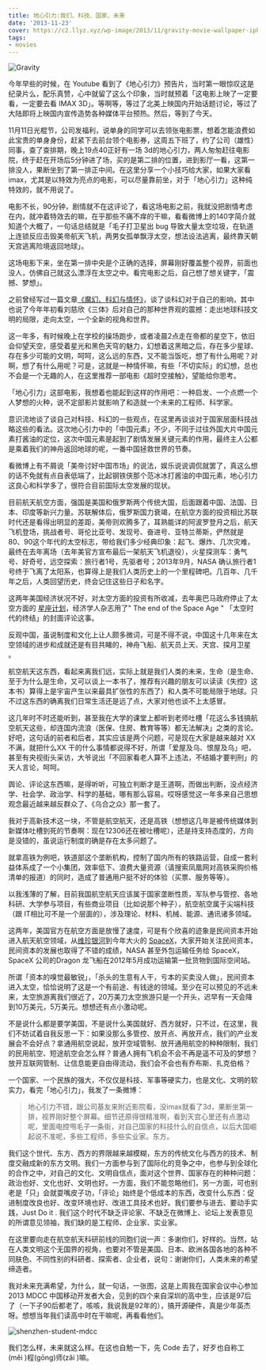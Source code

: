 ```yaml
---
title: 地心引力:我们、科技、国家、未来
date: '2013-11-23'
cover: https://c2.llyz.xyz/wp-image/2013/11/gravity-movie-wallpaper-iphone.jpg
tags:
- movies
---
```


![Gravity](https://c2.llyz.xyz/wp-image/2013/11/gravity-movie-wallpaper-iphone.jpg)

今年早些的时候，在 Youtube 看到了《地心引力》预告片，当时第一眼惊叹这是纪录片么，配乐真赞，心中就留了这么个印象，当时就预着「这电影上映了一定要看，一定要去看 IMAX 3D」。等啊等，等过了北美上映国内开始话题讨论，等过了大陆即将上映国内宣传造势各种媒体平台预热。然后，等到了今天。

11月11日光棍节，公司发福利，说单身的同学可以去领张电影票，想着怎能浪费如此宝贵的单身身份，赶紧下去前台领个电影券，这周五下班了，约了公司（雄性）同事，查了查排期，晚上19点40正好有一场 3d的地心引力，两人匆匆赶往电影院，终于赶在开场后5分钟进了场，买的是第二排的位置，进到影厅一看，这第一排没人，果断坐到了第一排正中间。在这里分享一个小技巧给大家，如果大家看 imax，尤其是以特效为亮点的电影，可以尽量靠前坐，对于「地心引力」这种纯特效的，就不用说了。

电影不长，90分钟，剧情就不在这评论了，看这场电影之前，我就没把剧情考虑在内，就冲着特效去的嘛，在乎那些不痛不痒的干嘛，看看微博上的140字简介就知道个大概了，一句话总结就是「毛子打卫星出 bug 导致大量太空垃圾，在轨道上连锁反应击毁美帝航天飞机，两男女孤单飘浮太空，想法设法逃离，最终靠天朝天宫逃离险境返回地球」。

这场电影下来，坐在第一排中央是个正确的选择，屏幕刚好覆盖整个视界，前面也没人，仿佛自己就这么漂浮在太空之中。看完电影之后，自己想了想关键字，「震撼、梦想」。

之前曾经写过一篇文章[《魔幻、科幻与情怀》](https://luolei.org/imagination-story/)，谈了谈科幻对于自己的影响，其中也说了今年年初看刘慈欣《三体》后对自己的那种世界观的震撼：走出地球科技文明的局限，走向太空，一个全新的视角和世界。

这一年多，有时候晚上在学校的操场跑步，或者凌晨2点走在帝都的星空下，依旧会仰望天空，感受着星光和黑色天穹的魅力，幻想着这黑暗之后，存在多少星球、存在多少可能的文明，呵呵，这么远的东西，又不能当饭吃，想了有什么用呢？对啊，想了有什么用呢？可是，这就是一种情怀嘛，有些「不切实际」的幻想，总也不会是一个无趣的人，在这里推荐一部电影《超时空接触》，望能给你思考。

「地心引力」这部电影，我想着也能起到这样的作用吧：一种启发、一个点燃一个人梦想的火种，说不定部影片就影响了和造就一个未来的工程师、科学家。

意识流地谈了谈自己对科技、科幻的一些观点，在这里再谈谈对于国家层面科技战略这些的看法。这次地心引力中的「中国元素」不少，不同于过往外国大片中国元素打酱油的定位，这次中国元素是起到了剧情发展关键元素的作用，最终主人公都是乘着我们的神舟返回地球的呢，一番中国拯救世界的节奏。

看微博上有不屑说「美帝讨好中国市场」的说法，娱乐说说调侃就罢了，真这么想的话不免就有点自表低端了，比起钢铁侠那个范冰冰打酱油的中国元素，地心引力这良心和科学多了，很符合目前国际太空发展的现状。

目前航天航空方面，强国是美国和俄罗斯两个传统大国，后面跟着中国、法国、日本、印度等新兴力量。苏联解体后，俄罗斯国力衰竭，在航空方面的投资相比苏联时代还是看得出明显的差距，美帝则欢腾多了，耳熟能详的阿波罗登月之后，航天飞机登场，挑战者号、哥伦比亚号、发现号、奋进号、亚特兰蒂斯，俨然就是80、90这个年代的太空标志，带给我们多少经典印象：起飞、爆炸、几次灾难，最终在去年离场（去年美官方宣布最后一架航天飞机退役），火星探测车：勇气号、好奇号，远空探索：旅行者1号，先驱者号；2013年9月，NASA 确认旅行者1号终于飞离了太阳系，也算得上是我们人类历史上的一个里程碑吧。几百年、几千年之后，人类回望历史，终会记住这些日子和名字。

这两年美国经济状况不好，对太空方面的投资有所收减，去年奥巴马政府停止了太空方面的 [星座计划](https://zh.wikipedia.org/wiki/%E6%98%9F%E5%BA%A7%E8%AE%A1%E5%88%92)，经济学人杂志用了" The end of the Space Age " 「太空时代的终结」的封面评论这事。

反观中国，虽说制度和文化上让人颇多微词，可是不得不说，中国这十几年来在太空领域的进步和成就还是有目共睹的，神舟飞船、航天员上天、天宫、探月卫星 。

航空航天这东西，看起来离我们远，实际上就是我们人类的未来，生命（是生命、至于为什么是生命，又可以谈上一本书了，推荐有兴趣的朋友可以读读《失控》这本书）算得上是宇宙产生以来最具扩张性的东西了）和人类不可能局限于地球。只不过这东西的确离我们日常生活还是远了点，大家对他也谈不上太感冒。

这几年时不时还能听到，甚至我在大学的课堂上都听到老师吐槽「花这么多钱搞航空航天这些，却连国内流浪（医保、住房、教育等等）都无法解决」之类的言论。好吧，这句话的前者和后者，其实应该是两个问题，可是现在大家是越来越对 XX 不满，就把什么XX 干的什么事情都说得不好，所谓「爱屋及乌、恨屋及乌」吧，甚至有央视街头采访，大爷说出「不回家看老人算不上违法，不结婚才要判刑」的天人言论，呵呵。

舆论、评论这东西嘛，是得听听，可独立判断才是王道啊，而做出判断，没点经济学、社会学、政治学、科学的基础，哪有那么容易。哎呀感觉这一年多来自己思想观念最近越来越反群众了、《乌合之众》那一套了。

我对于高新技术这一块，不管是航空航天，还是高铁（想想这几年是被传统媒体到新媒体吐槽到死的节奏啊：现在12306还在被吐槽呢），还是持支持态度的，方向是没错的，虽说运行制度的确是存在太多问题了。

就拿高铁为例吧，铁道部这个垄断机构，控制了国内所有的铁路运营，自成一套利益体系成了一个小集团，效率低下、浪费大量资源（请搜索凤凰网对高铁采购价格清单的报道）的同时，造成了普通用户挺不好的体验（买票、服务等等）。

以我浅薄的了解，目前我国航空航天应该属于国家垄断性质，军队参与管控、各地科研、大学参与项目，有些商业项目（比如说那个种子），航空航空属于尖端科技（跟 IT相比可不是一个层面的），涉及理论、材料、机械、能源、通讯诸多领域。

这两年，美国官方在航空方面是放慢了速度，可是有个欣喜的迹象是民间资本开始进入航天航空领域，从[维珍银河](https://zh.wikipedia.org/zh/%E7%B6%AD%E7%8F%8D%E9%8A%80%E6%B2%B3)到今年大火的 [SpaceX](https://www.spacex.com/)，大家开始关注民间资本，民间资本的发展也取得了不错的成绩，NASA 甚至外包运输任务给 SpaceX，SpaceX 公司的Dragon 龙飞船在2012年5月成功运输第一批货物到国际空间站。

所谓「资本的嗅觉最敏锐」，「杀头的生意有人干，亏本的买卖没人做」，民间资本进入太空，恰恰说明了这是一个有前途、有钱途的领域。至少在可以预见的不远未来，太空旅游离我们很近了，20万美刀太空旅游只是一个开头，迟早有一天会降到10万美元，5万美元。想想还有点小激动呢。

不是说什么都是要学美国，不是说什么美国就好、西方就好，只不过，在这里，我们不妨试着自我反思一下：如果没那么多管控、放开点、再放开点，我们的产业发展会不会好点？拿通用航空说起，放开空域管制、放开通用航空的种种限制，我们的民用航空、短途航空会怎么样？普通人拥有飞机会不会不再是遥不可及的梦想？放开互联网管制、让信息能更自由得流动，我们会不会也有乔布斯、扎克伯格？

一个国家、一个民族的强大，不仅仅是科技、军事等硬实力，也是文化、文明的软实力，看完「地心引力」，我发了一条微博：

> 地心引力不错，跟公司基友来附近影院看，没imax就看了3d，果断坐第一排，视界刚好整个屏幕。细节还原得很精准啊，看到天宫心里还有点激动呢，里面电控甩毛子一条街，对自己国家的科技什么的自信点，以后大国崛起说不准呢，多些工程师，多些实业家。东方。

我们这个世代、东方、西方的界限越来越模糊，东方的传统文化与西方的技术、制度交融成新的东方文明。我们一方面参与到了国际化的竞争之中，也参与到全球化的合作之中，对自己的文化、文明自信点，面对这个世界、国家存在的种种问题：政治也好、文化也好、文明也好。一方面，我们不能忽略他们，另一方面，可也别老是「只」会就耍嘴皮子功，「评论」始终是个低成本的东西，改变什么东西：促进制度改良也好、改变环境也好、改进工具技术也好。我们要参与进去、要动手实践，Just Do it . 我们这个时代不缺乏评论家、不缺乏在微博上、论坛上发表意见的所谓意见领袖，我们缺的是工程师、企业家、实业家。

在这里要向走在航空航天科研前线的同胞们说一声：多谢你们，好样的。当然，站在人类文明这个无国界的视角，也要对不管是美国、日本、欧洲各国各地的各种不同肤色、不同性别的科研者、探索者、企业者，说句：谢谢你们，人类未来的希望缔造者。

我对未来充满希望，为什么，就一句话，一张图，这是上周我在国家会议中心参加 2013 MDCC 中国移动开发者大会，见到的四个来自深圳的高中生，应该是97后了（一下子90后都老了，咳咳，我说我是92年的），搞开源硬件，真是少年英杰呀。想想当年我们读高中时在干嘛呢，再看看他们。

![shenzhen-student-mdcc](https://c2.llyz.xyz/wp-image/2013/11/shenzhen.jpg)

我们怎么样，未来就这么样。在这也自勉一下，先 Code 去了，好歹也自称工(měi )程(gōng)师(zǎi )嘛。
